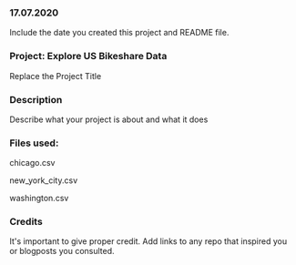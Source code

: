 ### 17.07.2020
Include the date you created this project and README file.

### Project: Explore US Bikeshare Data
Replace the Project Title

### Description
Describe what your project is about and what it does

### Files used:

chicago.csv

new_york_city.csv

washington.csv

### Credits
It's important to give proper credit. Add links to any repo that inspired you or blogposts you consulted.
